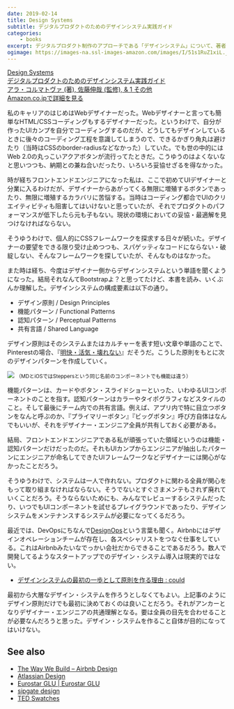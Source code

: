 ```yaml
---
date: 2019-02-14
title: Design Systems
subtitle: デジタルプロダクトのためのデザインシステム実践ガイド
categories: 
    - books
excerpt: デジタルプロダクト制作のアプローチである「デザインシステム」について、著者自身の経験と、Airbnb、Atlassian、Eurostar、Sipgate、TEDという規模の異なる5社への調査から得られた、効果的な構築&運用の方法をまとめたもの
ogimage: https://images-na.ssl-images-amazon.com/images/I/51s1RuZ1xiL._SX353_BO1,204,203,200_.jpg
---
```


<div class="__media"><a href="https://www.amazon.co.jp/dp/4862464122/?tag=warikiru-22" target="_blank" rel="noopener">
<img src="https://images-na.ssl-images-amazon.com/images/I/51s1RuZ1xiL._SX353_BO1,204,203,200_.jpg" alt="" class="__media__image">
<div class="__media__body">
    <div>Design Systems<br>デジタルプロダクトのためのデザインシステム実践ガイド</div>
    <div class="__media__text">アラ・コルマトヴァ (著), 佐藤伸哉  (監修), & 1 その他</div>
    <div>Amazon.co.jpで詳細を見る</div>
</div>
</a></div>

私のキャリアのはじめはWebデザイナーだった。Webデザイナーと言っても簡単なHTML/CSSコーディングもするデザイナーだった。というわけで、自分が作ったUIカンプを自分でコーディングするのだが、どうしてもデザインしているときに後々のコーディング工程を意識してしまうので、できるかぎり角丸は避けたり（当時はCSSのborder-radiusなどなかった）していた。でも世の中的にはWeb 2.0の丸っこいアクアボタンが流行ってたときだ。こうゆうのはよくないなと思いつつも、納期との兼ね合いだったり、いろいろ妥協せざるを得なかった。

時が経ちフロントエンドエンジニアになった私は、ここで初めてUIデザイナーと分業に入るわけだが、デザイナーからあがってくる無限に増殖するボタンであったり、無限に増殖するカラバリに苦悩する。当時はコーディング都合でUIのクリエイティビティも阻害してはいけないと思っていたが、それでプロダクトのパフォーマンスが低下したら元も子もない。現状の環境においての妥協・最適解を見つけなければならない。

そうゆうわけで、個人的にCSSフレームワークを探求する日々が続いた。デザイナーの要望をできる限り受け止めつつも、スパゲッティなコードにならない・破綻しない、そんなフレームワークを探していたが、そんなものはなかった。

また時は経ち、今度はデザイナー側からデザインシステムという単語を聞くようになった。結局それなんてBootstrapよ？と思ってたけど、本書を読み、いくぶんか理解した。デザインシステムの構成要素は以下の通り。

- デザイン原則 / Design Principles
- 機能パターン / Functional Patterns
- 認知パターン / Perceptual Patterns
- 共有言語 / Shared Language

デザイン原則はそのシステムまたはカルチャーを表す短い文章や単語のことで、Pinterestの場合、『[明快・活気・壊れない](https://medium.com/@suprb/redesigning-pinterest-block-by-block-6040a00d80a3)』だそうだ。こうした原則をもとに次のデザインパターンを作成していく。

![](/mol/images/2019/0214.png)
<small>（MDとiOSではSteppersという同じ名前のコンポーネントでも機能は違う）</small>

機能パターンは、カードやボタン・スライドショーといった、いわゆるUIコンポーネントのことを指す。認知パターンはカラーやタイポグラフィなどスタイルのこと。そして最後にチーム内での共有言語。例えば、アプリ内で特に目立つボタンをなんと呼ぶのか、『プライマリーボタン』『ビッグボタン』呼び方自体はなんでもいいが、それをデザイナー・エンジニア全員が共有しておく必要がある。

結局、フロントエンドエンジニアである私が頑張っていた領域というのは機能・認知パターンだけだったのだ。それもUIカンプからエンジニアが抽出したパターンにエンジニアが命名してできたUIフレームワークなどデザイナーには関心がなかったことだろう。

そうゆうわけで、システムは一人で作れない。プロダクトに関わる全員が関心をもって取り組まなければならない。そうでないとすぐさまメンテもされず廃れていくことだろう。そうならないためにも、みんなでレビューするシステムだったり、いつでもUIコンポーネントを試せるプレイグラウンドであったり、デザインシステムをメンテナンスするシステムが必要になってくるだろう。

最近では、DevOpsにちなんで[DesignOps](https://airbnb.design/designops-airbnb/)という言葉も聞く。Airbnbにはデザインオペレーションチームが存在し、各スペシャリストをつなぐ仕事をしている。これはAirbnbみたいなでっかい会社だからできることであるだろう。数人で開発してるようなスタートアップでのデザイン・システム導入は現実的ではない。

- [デザインシステムの最初の一歩として原則を作る理由 : could](https://yasuhisa.com/could/article/start-with-principles/)

最初から大層なデザイン・システムを作ろうとしなくてもよい。上記事のようにデザイン原則だけでも最初に決めておくのは良いことだろう。それがアンカーとなりデザイナー・エンジニアの共通理解となる。要は全員の目先を合わせることが必要なんだろうと思った。デザイン・システムを作ること自体が目的になってはいけない。

## See also

- [The Way We Build – Airbnb Design](https://airbnb.design/the-way-we-build/)
- [Atlassian Design](https://atlassian.design/)
- [Eurostar GLU \| Eurostar GLU](https://style.eurostar.com/)
- [sipgate design](https://www.sipgatedesign.com/)
- [TED Swatches](https://www.ted.com/swatch)
